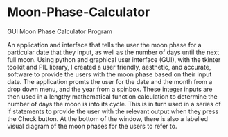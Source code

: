 # Moon-Phase-Calculator
GUI Moon Phase Calculator Program

An application and interface that tells the user the moon phase for a particular date that they input, as well as the number of days until the next full moon. Using python and graphical user interface (GUI), with the tkinter toolkit and PIL library, I created a user friendly, aesthetic, and accurate, software to provide the users with the moon phase based on their input date. The application promts the user for the date and the month from a drop down menu, and the year from a spinbox. These integer inputs are then used in a lengthy mathematical function calculation to determine the number of days the moon is into its cycle. This is in turn used in a series of if statements to provide the user with the relevant output when they press the Check button. At the bottom of the window, there is also a labelled visual diagram of the moon phases for the users to refer to.
